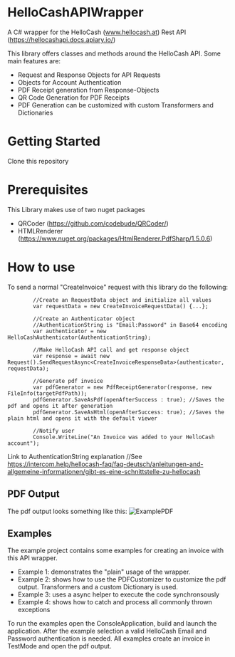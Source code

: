 # HelloCashAPIWrapper
A C# wrapper for the HelloCash (www.hellocash.at) Rest API (https://hellocashapi.docs.apiary.io/)

This library offers classes and methods around the HelloCash API.
Some main features are:
- Request and Response Objects for API Requests
- Objects for Account Authentication
- PDF Receipt generation from Response-Objects
- QR Code Generation for PDF Receipts
- PDF Generation can be customized with custom Transformers and Dictionaries


# Getting Started
Clone this repository

# Prerequisites
This Library makes use of two nuget packages
- QRCoder (https://github.com/codebude/QRCoder/)
- HTMLRenderer (https://www.nuget.org/packages/HtmlRenderer.PdfSharp/1.5.0.6)

# How to use

To send a normal "CreateInvoice" request with this library do the following:



            //Create an RequestData object and initialize all values
            var requestData = new CreateInvoiceRequestData() {...}; 
            
            //Create an Authenticator object
            //AuthenticationString is "Email:Password" in Base64 encoding
            var authenticator = new HelloCashAuthenticator(AuthenticationString);
            
            //Make HelloCash API call and get response object
            var response = await new Request().SendRequestAsync<CreateInvoiceResponseData>(authenticator, requestData);

            //Generate pdf invoice
            var pdfGenerator = new PdfReceiptGenerator(response, new FileInfo(targetPdfPath));
            pdfGenerator.SaveAsPdf(openAfterSuccess : true); //Saves the pdf and opens it after generation
            pdfGenerator.SaveAsHtml(openAfterSuccess: true); //Saves the plain html and opens it with the default viewer

            //Notify user
            Console.WriteLine("An Invoice was added to your HelloCash account");
            
Link to AuthenticationString explanation
//See https://intercom.help/hellocash-faq/faq-deutsch/anleitungen-and-allgemeine-informationen/gibt-es-eine-schnittstelle-zu-hellocash

## PDF Output
The pdf output looks something like this:
![ExamplePDF](https://github.com/luchspeter/HelloCashAPIWrapper/blob/master/README_Resources/ExamplePdf.PNG)

## Examples
The example project contains some examples for creating an invoice with this API wrapper.
- Example 1: demonstrates the "plain" usage of the wrapper.
- Example 2: shows how to use the PDFCustomizer to customize the pdf output. Transformers and a custom Dictionary is used. 
- Example 3: uses a async helper to execute the code synchronsously
- Example 4: shows how to catch and process all commonly thrown exceptions

To run the examples open the ConsoleApplication, build and launch the application. After the example selection a valid HelloCash Email and Password authentication is needed. All examples create an invoice in TestMode and open the pdf output.

